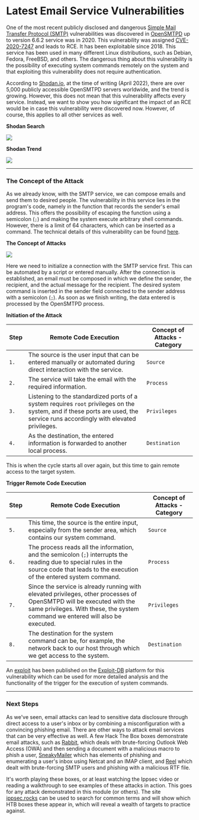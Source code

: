 # Latest Email Service Vulnerabilities

One of the most recent publicly disclosed and dangerous [Simple Mail Transfer Protocol (SMTP)](https://en.wikipedia.org/wiki/Simple\_Mail\_Transfer\_Protocol) vulnerabilities was discovered in [OpenSMTPD](https://www.opensmtpd.org/) up to version 6.6.2 service was in 2020. This vulnerability was assigned [CVE-2020-7247](https://cve.mitre.org/cgi-bin/cvename.cgi?name=CVE-2020-7247) and leads to RCE. It has been exploitable since 2018. This service has been used in many different Linux distributions, such as Debian, Fedora, FreeBSD, and others. The dangerous thing about this vulnerability is the possibility of executing system commands remotely on the system and that exploiting this vulnerability does not require authentication.

According to [Shodan.io](https://www.shodan.io), at the time of writing (April 2022), there are over 5,000 publicly accessible OpenSMTPD servers worldwide, and the trend is growing. However, this does not mean that this vulnerability affects every service. Instead, we want to show you how significant the impact of an RCE would be in case this vulnerability were discovered now. However, of course, this applies to all other services as well.

**Shodan Search**

![](https://academy.hackthebox.com/storage/modules/116/opensmtpd.png)

**Shodan Trend**

![](https://academy.hackthebox.com/storage/modules/116/opensmtpd\_trend.png)

***

### The Concept of the Attack

As we already know, with the SMTP service, we can compose emails and send them to desired people. The vulnerability in this service lies in the program's code, namely in the function that records the sender's email address. This offers the possibility of escaping the function using a semicolon (`;`) and making the system execute arbitrary shell commands. However, there is a limit of 64 characters, which can be inserted as a command. The technical details of this vulnerability can be found [here](https://www.openwall.com/lists/oss-security/2020/01/28/3).

**The Concept of Attacks**

![](https://academy.hackthebox.com/storage/modules/116/attack\_concept2.png)

Here we need to initialize a connection with the SMTP service first. This can be automated by a script or entered manually. After the connection is established, an email must be composed in which we define the sender, the recipient, and the actual message for the recipient. The desired system command is inserted in the sender field connected to the sender address with a semicolon (`;`). As soon as we finish writing, the data entered is processed by the OpenSMTPD process.

**Initiation of the Attack**

| **Step** | **Remote Code Execution**                                                                                                                                                     | **Concept of Attacks - Category** |
| -------- | ----------------------------------------------------------------------------------------------------------------------------------------------------------------------------- | --------------------------------- |
| `1.`     | The source is the user input that can be entered manually or automated during direct interaction with the service.                                                            | `Source`                          |
| `2.`     | The service will take the email with the required information.                                                                                                                | `Process`                         |
| `3.`     | Listening to the standardized ports of a system requires `root` privileges on the system, and if these ports are used, the service runs accordingly with elevated privileges. | `Privileges`                      |
| `4.`     | As the destination, the entered information is forwarded to another local process.                                                                                            | `Destination`                     |

This is when the cycle starts all over again, but this time to gain remote access to the target system.

**Trigger Remote Code Execution**

| **Step** | **Remote Code Execution**                                                                                                                                                                               | **Concept of Attacks - Category** |
| -------- | ------------------------------------------------------------------------------------------------------------------------------------------------------------------------------------------------------- | --------------------------------- |
| `5.`     | This time, the source is the entire input, especially from the sender area, which contains our system command.                                                                                          | `Source`                          |
| `6.`     | The process reads all the information, and the semicolon (`;`) interrupts the reading due to special rules in the source code that leads to the execution of the entered system command.                | `Process`                         |
| `7.`     | Since the service is already running with elevated privileges, other processes of OpenSMTPD will be executed with the same privileges. With these, the system command we entered will also be executed. | `Privileges`                      |
| `8.`     | The destination for the system command can be, for example, the network back to our host through which we get access to the system.                                                                     | `Destination`                     |

An [exploit](https://www.exploit-db.com/exploits/47984) has been published on the [Exploit-DB](https://www.exploit-db.com) platform for this vulnerability which can be used for more detailed analysis and the functionality of the trigger for the execution of system commands.

***

### Next Steps

As we've seen, email attacks can lead to sensitive data disclosure through direct access to a user's inbox or by combining a misconfiguration with a convincing phishing email. There are other ways to attack email services that can be very effective as well. A few Hack The Box boxes demonstrate email attacks, such as [Rabbit](https://www.youtube.com/watch?v=5nnJq\_IWJog), which deals with brute-forcing Outlook Web Access (OWA) and then sending a document with a malicious macro to phish a user, [SneakyMailer](https://0xdf.gitlab.io/2020/11/28/htb-sneakymailer.html) which has elements of phishing and enumerating a user's inbox using Netcat and an IMAP client, and [Reel](https://0xdf.gitlab.io/2018/11/10/htb-reel.html) which dealt with brute-forcing SMTP users and phishing with a malicious RTF file.

It's worth playing these boxes, or at least watching the Ippsec video or reading a walkthrough to see examples of these attacks in action. This goes for any attack demonstrated in this module (or others). The site [ippsec.rocks](https://ippsec.rocks/?) can be used to search for common terms and will show which HTB boxes these appear in, which will reveal a wealth of targets to practice against.
